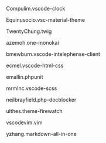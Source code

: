 Compulim.vscode-clock

Equinusocio.vsc-material-theme

TwentyChung.twig

azemoh.one-monokai

bmewburn.vscode-intelephense-client

ecmel.vscode-html-css

emallin.phpunit

mrmlnc.vscode-scss

neilbrayfield.php-docblocker

ulthes.theme-firewatch

vscodevim.vim

yzhang.markdown-all-in-one
